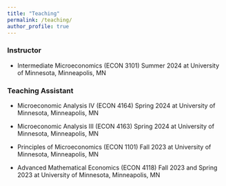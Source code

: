 ```yaml
---
title: "Teaching"
permalink: /teaching/
author_profile: true
---
```


### Instructor

-  Intermediate Microeconomics (ECON 3101) Summer 2024 at University of Minnesota, Minneapolis, MN 
  
### Teaching Assistant

- Microeconomic Analysis IV (ECON 4164) Spring 2024 at University of Minnesota, Minneapolis, MN

- Microeconomic Analysis III (ECON 4163) Spring 2024 at University of Minnesota, Minneapolis, MN

- Principles of Microeconomics (ECON 1101) Fall 2023 at University of Minnesota, Minneapolis, MN

- Advanced Mathematical Economics (ECON 4118) Fall 2023 and Spring 2023 at University of Minnesota, Minneapolis, MN
